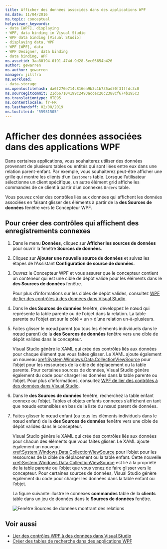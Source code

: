 ```yaml
---
title: Afficher des données associées dans des applications WPF
ms.date: 11/04/2016
ms.topic: conceptual
helpviewer_keywords:
- data [WPF], displaying
- WPF, data binding in Visual Studio
- WPF data binding [Visual Studio]
- displaying data, WPF
- WPF [WPF], data
- WPF Designer, data binding
- data binding, WPF
ms.assetid: 3aa80194-0191-474d-9d28-5ec05654b426
author: gewarren
ms.author: gewarren
manager: jillfra
ms.workload:
- data-storage
ms.openlocfilehash: da6f276e714c816ea9b3c1b735ad50f31ffdc3c0
ms.sourcegitcommit: 21d667104199c2493accec20c2388cf674b195c3
ms.translationtype: MTE95
ms.contentlocale: fr-FR
ms.lasthandoff: 02/08/2019
ms.locfileid: "55931505"
---
```

# <a name="display-related-data-in-wpf-applications"></a>Afficher des données associées dans des applications WPF

Dans certaines applications, vous souhaiterez utiliser des données provenant de plusieurs tables ou entités qui sont liées entre eux dans une relation parent-enfant. Par exemple, vous souhaiterez peut-être afficher une grille qui montre les clients d’un `Customers` table. Lorsque l’utilisateur sélectionne un client spécifique, un autre élément grid affiche les commandes de ce client à partir d’un connexes `Orders` table.

Vous pouvez créer des contrôles liés aux données qui affichent les données associées en faisant glisser des éléments à partir de la **des Sources de données** fenêtre vers le Concepteur WPF.

## <a name="to-create-controls-that-display-related-records"></a>Pour créer des contrôles qui affichent des enregistrements connexes

1. Dans le menu **Données**, cliquez sur **Afficher les sources de données** pour ouvrir la fenêtre **Sources de données**.

2. Cliquez sur **Ajouter une nouvelle source de données** et suivez les étapes de l’Assistant **Configuration de source de données**.

3. Ouvrez le Concepteur WPF et vous assurer que le concepteur contient un conteneur qui est une cible de dépôt valide pour les éléments dans le **des Sources de données** fenêtre.

     Pour plus d’informations sur les cibles de dépôt valides, consultez [WPF de lier des contrôles à des données dans Visual Studio](../data-tools/bind-wpf-controls-to-data-in-visual-studio.md).

4. Dans le **des Sources de données** fenêtre, développez le nœud qui représente la table parente ou de l’objet dans la relation. La table parente ou l’objet est sur le côté « un » d’une relation un-à-plusieurs.

5. Faites glisser le nœud parent (ou tous les éléments individuels dans le nœud parent) de la **des Sources de données** fenêtre vers une cible de dépôt valides dans le concepteur.

     Visual Studio génère le XAML qui crée des contrôles liés aux données pour chaque élément que vous faites glisser. Le XAML ajoute également un nouveau <xref:System.Windows.Data.CollectionViewSource> pour l’objet pour les ressources de la cible de déplacement ou la table parente. Pour certaines sources de données, Visual Studio génère également du code pour charger les données dans la table parente ou l’objet. Pour plus d’informations, consultez [WPF de lier des contrôles à des données dans Visual Studio](../data-tools/bind-wpf-controls-to-data-in-visual-studio.md).

6. Dans le **des Sources de données** fenêtre, recherchez la table enfant connexe ou l’objet. Tables et objets enfants connexes s’affichent en tant que nœuds extensibles en bas de la liste du nœud parent de données.

7. Faites glisser le nœud enfant (ou tous les éléments individuels dans le nœud enfant) de la **des Sources de données** fenêtre vers une cible de dépôt valides dans le concepteur.

     Visual Studio génère le XAML qui crée des contrôles liés aux données pour chacun des éléments que vous faites glisser. Le XAML ajoute également un nouveau <xref:System.Windows.Data.CollectionViewSource> pour l’objet pour les ressources de la cible de déplacement ou la table enfant. Cette nouvelle <xref:System.Windows.Data.CollectionViewSource> est lié à la propriété de la table parente ou l’objet que vous venez de faire glisser vers le concepteur. Pour certaines sources de données, Visual Studio génère également du code pour charger les données dans la table enfant ou l’objet.

     La figure suivante illustre le connexes **commandes** table de la **clients** table dans un jeu de données dans le **Sources de données** fenêtre.

     ![Fenêtre Sources de données montrant des relations](../data-tools/media/datasources2.gif)

## <a name="see-also"></a>Voir aussi

- [Lier des contrôles WPF à des données dans Visual Studio](../data-tools/bind-wpf-controls-to-data-in-visual-studio.md)
- [Créer des tables de recherche dans des applications WPF](../data-tools/create-lookup-tables-in-wpf-applications.md)